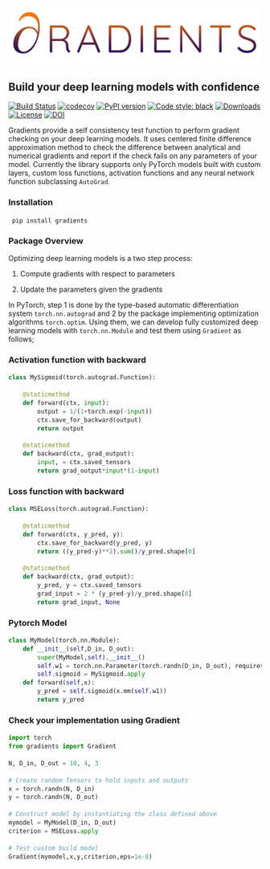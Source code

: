 <a href="url"><img src="https://raw.githubusercontent.com/Saran-nns/gradients/master/imgs/LOGO.jpg"></a>
## Build your deep learning models with confidence


[![Build Status](https://travis-ci.com/Saran-nns/gradients.svg?branch=main)](https://travis-ci.com/Saran-nns/gradients)
[![codecov](https://codecov.io/gh/Saran-nns/gradients/branch/main/graph/badge.svg)](https://codecov.io/gh/Saran-nns/gradients)
[![PyPI version](https://badge.fury.io/py/gradients.svg)](https://badge.fury.io/py/gradients)
[![Code style: black](https://img.shields.io/badge/code%20style-black-000000.svg)](https://github.com/psf/black)
[![Downloads](https://pepy.tech/badge/gradients)](https://pepy.tech/project/gradients)
[![License](https://img.shields.io/badge/License-Apache%202.0-blue.svg)](https://opensource.org/licenses/Apache-2.0)
[![DOI](https://zenodo.org/badge/386222818.svg)](https://zenodo.org/badge/latestdoi/386222818)

Gradients provide a self consistency test function to perform gradient checking on your deep learning models. It uses centered finite difference approximation method to check the difference between analytical and numerical gradients and report if the check fails on any parameters of your model. Currently the library supports only PyTorch models built with custom layers, custom loss functions, activation functions and any neural network function subclassing `AutoGrad`.

### Installation

``` pip install gradients```

### Package Overview
Optimizing deep learning models is a two step process:

1. Compute gradients with respect to parameters

2. Update the parameters given the gradients

In PyTorch, step 1 is done by the type-based automatic differentiation system `torch.nn.autograd` and 2 by the package implementing optimization algorithms `torch.optim`. Using  them, we can develop fully customized deep learning models with `torch.nn.Module` and test them using `Gradient` as follows;

### Activation function with backward

```python
class MySigmoid(torch.autograd.Function):

    @staticmethod
    def forward(ctx, input):
        output = 1/(1+torch.exp(-input))
        ctx.save_for_backward(output)
        return output

    @staticmethod
    def backward(ctx, grad_output):
        input, = ctx.saved_tensors
        return grad_output*input*(1-input)
```

### Loss function with backward

```python
class MSELoss(torch.autograd.Function):

    @staticmethod
    def forward(ctx, y_pred, y):
        ctx.save_for_backward(y_pred, y)
        return ((y_pred-y)**2).sum()/y_pred.shape[0]

    @staticmethod
    def backward(ctx, grad_output):
        y_pred, y = ctx.saved_tensors
        grad_input = 2 * (y_pred-y)/y_pred.shape[0]
        return grad_input, None
```
### Pytorch Model

```python
class MyModel(torch.nn.Module):
    def __init__(self,D_in, D_out):
        super(MyModel,self).__init__()
        self.w1 = torch.nn.Parameter(torch.randn(D_in, D_out), requires_grad=True)
        self.sigmoid = MySigmoid.apply
    def forward(self,x):
        y_pred = self.sigmoid(x.mm(self.w1))
        return y_pred
```
### Check your implementation using Gradient

```python
import torch
from gradients import Gradient

N, D_in, D_out = 10, 4, 3

# Create random Tensors to hold inputs and outputs
x = torch.randn(N, D_in)
y = torch.randn(N, D_out)

# Construct model by instantiating the class defined above
mymodel = MyModel(D_in, D_out)
criterion = MSELoss.apply

# Test custom build model
Gradient(mymodel,x,y,criterion,eps=1e-8)

```

